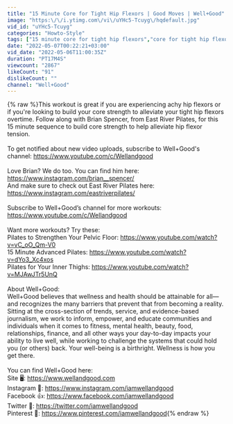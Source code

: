 ```yaml
---
title: "15 Minute Core for Tight Hip Flexors | Good Moves | Well+Good"
image: "https:\/\/i.ytimg.com\/vi\/uYHc5-Tcuyg\/hqdefault.jpg"
vid_id: "uYHc5-Tcuyg"
categories: "Howto-Style"
tags: ["15 minute core for tight hip flexors","core for tight hip flexors","15 minute core workout"]
date: "2022-05-07T00:22:21+03:00"
vid_date: "2022-05-06T11:00:35Z"
duration: "PT17M4S"
viewcount: "2867"
likeCount: "91"
dislikeCount: ""
channel: "Well+Good"
---
```

{% raw %}This workout is great if you are experiencing achy hip flexors or if you're looking to build your core strength to alleviate your tight hip flexors overtime. Follow along with Brian Spencer, from East River Pilates, for this 15 minute sequence to build core strength to help alleviate hip flexor tension.<br /><br />To get notified about new video uploads, subscribe to Well+Good's channel: <a rel="nofollow" target="blank" href="https://www.youtube.com/c/Wellandgood">https://www.youtube.com/c/Wellandgood</a><br /><br />Love Brian? We do too. You can find him here: <a rel="nofollow" target="blank" href="https://www.instagram.com/brian__spencer/">https://www.instagram.com/brian__spencer/</a><br />And make sure to check out East River Pilates here: <a rel="nofollow" target="blank" href="https://www.instagram.com/eastriverpilates/">https://www.instagram.com/eastriverpilates/</a><br /><br />Subscribe to Well+Good’s channel for more workouts: <a rel="nofollow" target="blank" href="https://www.youtube.com/c/Wellandgood">https://www.youtube.com/c/Wellandgood</a> <br /><br />Want more workouts? Try these: <br />Pilates to Strengthen Your Pelvic Floor: <a rel="nofollow" target="blank" href="https://www.youtube.com/watch?v=vC_oO_Qm-V0">https://www.youtube.com/watch?v=vC_oO_Qm-V0</a><br />15 Minute Advanced Pilates: <a rel="nofollow" target="blank" href="https://www.youtube.com/watch?v=dYo3_Xc4xos">https://www.youtube.com/watch?v=dYo3_Xc4xos</a><br />Pilates for Your Inner Thighs: <a rel="nofollow" target="blank" href="https://www.youtube.com/watch?v=MJAwJTr5UnQ">https://www.youtube.com/watch?v=MJAwJTr5UnQ</a><br /><br />About Well+Good: <br />Well+Good believes that wellness and health should be attainable for all—and recognizes the many barriers that prevent that from becoming a reality. Sitting at the cross-section of trends, service, and evidence-based journalism, we work to inform, empower, and educate communities and individuals when it comes to fitness, mental health, beauty, food, relationships, finance, and all other ways your day-to-day impacts your ability to live well, while working to challenge the systems that could hold you (or others) back. Your well-being is a birthright. Wellness is how you get there.<br /><br />You can find Well+Good here: <br />Site 🖥️:  <a rel="nofollow" target="blank" href="https://www.wellandgood.com​​">https://www.wellandgood.com​​</a><br />Instagram 📸: <a rel="nofollow" target="blank" href="https://www.instagram.com/iamwellandgood">https://www.instagram.com/iamwellandgood</a><br />Facebook 👍: <a rel="nofollow" target="blank" href="https://www.facebook.com/iamwellandgood">https://www.facebook.com/iamwellandgood</a><br />Twitter 🐤: <a rel="nofollow" target="blank" href="https://twitter.com/iamwellandgood​​">https://twitter.com/iamwellandgood​​</a><br />Pinterest 📌: <a rel="nofollow" target="blank" href="https://www.pinterest.com/iamwellandgood">https://www.pinterest.com/iamwellandgood</a>{% endraw %}
